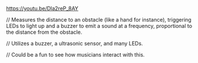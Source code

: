 https://youtu.be/Dla2reP_8AY

// Measures the distance to an obstacle (like a hand for instance), triggering LEDs to light up and a buzzer to emit a sound at a frequency, proportional to the distance from the obstacle.

// Utilizes a buzzer, a ultrasonic sensor, and many LEDs.

// Could be a fun to see how musicians interact with this.
